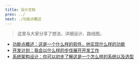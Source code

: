 ```yaml
---
title: 设计文档
prev: ../
next: ./功能点概述
---
```


> 这里与大家分享了想法、详细设计、路线图。

- [功能点概述：这是一个什么样的软件，他实现什么样的功能](功能点概述.md)
- [开发计划：我会以什么样的步伐展开开发工作](开发计划.md)
- [系统架构设计：你可以初步了解这是一个怎么样的系统以及选型](架构设计.md)
